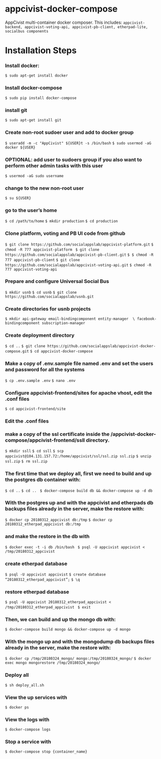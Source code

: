 # appcivist-docker-compose
AppCivist multi-container docker composer. This includes: `appcivist-backend, appcivist-voting-api, appcivist-pb-client, etherpad-lite, socialbus components`

# Installation Steps

### Install docker:
`$ sudo apt-get install docker`

### Install docker-compose
`$ sudo pip install docker-compose`

### install git
`$ sudo apt-get install git`

### Create non-root sudoer user and add to docker group
`$ useradd -m -c "AppCivist" ${USER}t -s /bin/bash`
`$ sudo usermod -aG docker ${USER}`

### OPTIONAL: add user to sudoers group if you also want to perform other admin tasks with this user 
`$ usermod -aG sudo username`

### change to the new non-root user
`$ su ${USER}`

### go to the user’s home
`$ cd /path/to/home`
`$ mkdir production`
`$ cd production`

### Clone platform, voting and PB UI code from github
`$ git clone https://github.com/socialappslab/appcivist-platform.git`
`$ chmod -R 777 appcivist-platform `
`$ git clone https://github.com/socialappslab/appcivist-pb-client.git`
`$ $ chmod -R 777 appcivist-pb-client`
`$ git clone https://github.com/socialappslab/appcivist-voting-api.git`
`$ chmod -R 777 appcivist-voting-api`

### Prepare and configure Universal Social Bus 
`$ mkdir usnb`
`$ cd usnb`
`$ git clone https://github.com/socialappslab/usnb.git`

### Create directories for usnb projects
`$ mkdir api-gateway email-bindingcomponent entity-manager 
\ facebook-bindingcomponent subscription-manager`
 
### Create deployment directory
`$ cd ..`
`$ git clone https://github.com/socialappslab/appcivist-docker-compose.git`
`$ cd appcivist-docker-compose`
### Make a copy of .env.sample file named .env and set the users and password for all the systems
`$ cp .env.sample .env`
`$ nano .env`

### Configure appcivist-frontend/sites for apache vhost, edit the .conf files
`$ cd appcivist-frontend/site`

### Edit the .conf files 

### make a copy of the ssl certificate inside the /appcivist-docker-compose/appcivist-frontend/ssll directory.  
`$ mkdir ssll`
`$ cd ssll`
`$ scp appcivist@104.131.157.72:/home/appcivist/ssl/ssl.zip ssl.zip`
`$ unzip ssl.zip`
`$ rm ssl.zip`

### The first time that we deploy all, first we need to build and up the postgres db container with:
`$ cd ..`
`$ cd .. `
`$ docker-compose build db && docker-compose up -d db`
### With the postgres up and with the appcivist and etherpads db backups files already in the server, make the restore with:
`$ docker cp 20180312_appcivist db:/tmp`
`$ docker cp 20180312_etherpad_appcivist db:/tmp`
### and make the restore in the db with
`$ docker exec -t -i db /bin/bash `
`$ psql -U appcivist appcivist < /tmp/20180312_appcivist`
### create etherpad database
`$ psql -U appcivist appcivist`
`$ create database “20180312_etherpad_appcivist”;`
`$ \q`
### restore etherpad database
`$ psql -U appcivist 20180312_etherpad_appcivist < /tmp/20180312_etherpad_appcivist `
`$ exit`
 
### Then, we can build and up the mongo db with:
`$ docker-compose build mongo && docker-compose up -d mongo`
### With the mongo up and with the mongodump db backups files already in the server, make the restore with:
`$ docker cp /tmp/20180324_mongo/ mongo:/tmp/20180324_mongo/`
`$ docker exec mongo mongorestore /tmp/20180324_mongo/`

### Deploy all
`$ sh deploy_all.sh` 
 
### View the up services with
`$ docker ps` 
### View the logs with
`$ docker-compose logs`

### Stop a service with
`$ docker-compose stop {container_name}`
